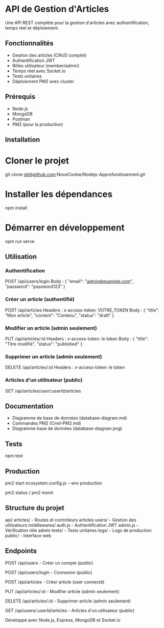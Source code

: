 # API de Gestion d'Articles

Une API REST complète pour la gestion d'articles avec authentification, temps réel et déploiement.

## Fonctionnalités

- Gestion des articles (CRUD complet)
- Authentification JWT
- Rôles utilisateur (member/admin)
- Temps réel avec Socket.io
- Tests unitaires
- Déploiement PM2 avec cluster

## Prérequis

- Node.js
- MongoDB
- Postman
- PM2 (pour la production)

## Installation

# Cloner le projet

git clone git@github.com:NovaCookie/Nodejs-Approfondissement.git

# Installer les dépendances

npm install

# Démarrer en développement

npm run serve

## Utilisation

### Authentification

POST /api/users/login
Body :
{
"email": "admin@example.com",
"password": "password123"
}

### Créer un article (authentifié)

POST /api/articles
Headers : x-access-token: VOTRE_TOKEN
Body :
{
"title": "Mon article",
"content": "Contenu",
"status": "draft"
}

### Modifier un article (admin seulement)

PUT /api/articles/:id
Headers : x-access-token: le token
Body :
{
"title": "Titre modifié",
"status": "published"
}

### Supprimer un article (admin seulement)

DELETE /api/articles/:id
Headers : x-access-token: le token

### Articles d'un utilisateur (public)

GET /api/articles/user/:userId/articles

## Documentation

- Diagramme de base de données (database-diagram.md)
- Commandes PM2 (Cmd-PM2.md)
- Diagramme base de données (database-diagram.png)

## Tests

npm test

## Production

pm2 start ecosystem.config.js --env production

pm2 status / pm2 monit

## Structure du projet

api/
articles/ - Routes et contrôleurs articles
users/ - Gestion des utilisateurs
middlewares/
auth.js - Authentification JWT
admin.js - Vérification rôle admin
tests/ - Tests unitaires
logs/ - Logs de production
public/ - Interface web

## Endpoints

POST /api/users - Créer un compte (public)

POST /api/users/login - Connexion (public)

POST /api/articles - Créer article (user connecté)

PUT /api/articles/:id - Modifier article (admin seulement)

DELETE /api/articles/:id - Supprimer article (admin seulement)

GET /api/users/:userId/articles - Articles d'un utilisateur (public)

Développé avec Node.js, Express, MongoDB et Socket.io
